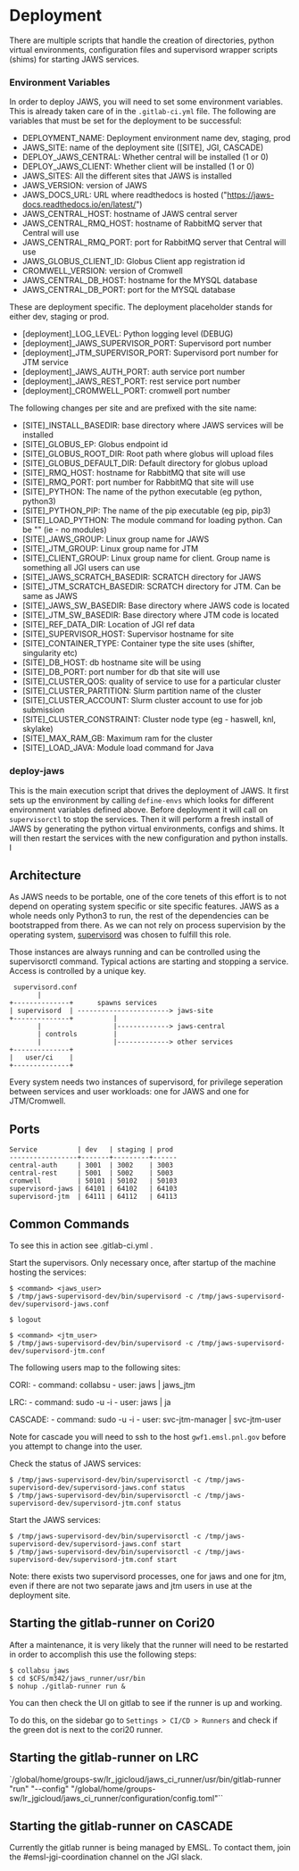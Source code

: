 # Deployment

There are multiple scripts that handle the creation of directories, python
virtual environments, configuration files and supervisord wrapper scripts (shims)
for starting JAWS services. 

### Environment Variables 
In order to deploy JAWS, you will need to set some environment variables. This
is already taken care of in the `.gitlab-ci.yml` file. The following are
variables that must be set for the deployment to be successful:  

- DEPLOYMENT_NAME: Deployment environment name dev, staging, prod  
- JAWS_SITE: name of the deployment site ([SITE], JGI, CASCADE)  
- DEPLOY_JAWS_CENTRAL: Whether central will be installed (1 or 0)  
- DEPLOY_JAWS_CLIENT: Whether client will be installed (1 or 0)  
- JAWS_SITES: All the different sites that JAWS is installed   
- JAWS_VERSION: version of JAWS  
- JAWS_DOCS_URL: URL where readthedocs is hosted ("https://jaws-docs.readthedocs.io/en/latest/")  
- JAWS_CENTRAL_HOST: hostname of JAWS central server  
- JAWS_CENTRAL_RMQ_HOST: hostname of RabbitMQ server that Central will use
- JAWS_CENTRAL_RMQ_PORT: port for RabbitMQ server  that Central will use
- JAWS_GLOBUS_CLIENT_ID: Globus Client app registration id  
- CROMWELL_VERSION: version of Cromwell
- JAWS_CENTRAL_DB_HOST: hostname for the MYSQL database 
- JAWS_CENTRAL_DB_PORT: port for the MYSQL database 

These are deployment specific. The deployment placeholder stands for either
dev, staging or prod.  
- [deployment]_LOG_LEVEL: Python logging level (DEBUG)  
- [deployment]_JAWS_SUPERVISOR_PORT: Supervisord port number  
- [deployment]_JTM_SUPERVISOR_PORT: Supervisord port number for JTM service  
- [deployment]_JAWS_AUTH_PORT: auth service port number  
- [deployment]_JAWS_REST_PORT: rest service port number  
- [deployment]_CROMWELL_PORT: cromwell port number  

The following changes per site and are prefixed with the site name:  
- [SITE]_INSTALL_BASEDIR: base directory where JAWS services will be installed  
- [SITE]_GLOBUS_EP: Globus endpoint id   
- [SITE]_GLOBUS_ROOT_DIR: Root path where globus will upload files   
- [SITE]_GLOBUS_DEFAULT_DIR: Default directory for globus upload  
- [SITE]_RMQ_HOST: hostname for RabbitMQ that site will use  
- [SITE]_RMQ_PORT: port number for RabbitMQ that site will use  
- [SITE]_PYTHON: The name of the python executable (eg python, python3)  
- [SITE]_PYTHON_PIP: The name of the pip executable (eg pip, pip3)  
- [SITE]_LOAD_PYTHON: The module command for loading python. Can be "" (ie - no modules)  
- [SITE]_JAWS_GROUP: Linux group name for JAWS  
- [SITE]_JTM_GROUP: Linux group name for JTM  
- [SITE]_CLIENT_GROUP: Linux group name for client. Group name is something all JGI users can use  
- [SITE]_JAWS_SCRATCH_BASEDIR: SCRATCH directory for JAWS  
- [SITE]_JTM_SCRATCH_BASEDIR: SCRATCH directory for JTM. Can be same as JAWS   
- [SITE]_JAWS_SW_BASEDIR: Base directory where JAWS code is located  
- [SITE]_JTM_SW_BASEDIR: Base directory where JTM code is located  
- [SITE]_REF_DATA_DIR: Location of JGI ref data  
- [SITE]_SUPERVISOR_HOST: Supervisor hostname for site  
- [SITE]_CONTAINER_TYPE: Container type the site uses (shifter, singularity etc)  
- [SITE]_DB_HOST: db hostname site will be using  
- [SITE]_DB_PORT: port number for db that site will use  
- [SITE]_CLUSTER_QOS: quality of service to use for a particular cluster  
- [SITE]_CLUSTER_PARTITION: Slurm partition name of the cluster  
- [SITE]_CLUSTER_ACCOUNT: Slurm cluster account to use for job submission  
- [SITE]_CLUSTER_CONSTRAINT: Cluster node type (eg - haswell, knl, skylake) 
- [SITE]_MAX_RAM_GB: Maximum ram for the cluster
- [SITE]_LOAD_JAVA: Module load command for Java  


### deploy-jaws 
This is the main execution script that drives the deployment of JAWS. It first
sets up the environment by calling `define-envs` which looks for different
environment variables defined above. Before deployment it will call on  
`supervisorctl` to stop the services. Then it will perform a fresh install of
JAWS by generating the python virtual environments, configs and shims. It will
then restart the services with the new configuration and python installs. I


## Architecture

As JAWS needs to be portable, one of the core tenets of this effort is to not depend on operating
system specific or site specific features. JAWS as a whole needs only Python3 to run, the rest
of the dependencies can be bootstrapped from there. As we can not rely on process supervision by
the operating system, [supervisord](https://www.supervisord.org) was chosen to fulfill this role.

Those instances are always running and can be controlled using the supervisorctl command. Typical
actions are starting and stopping a service. Access is controlled by a unique key.

     supervisord.conf
           |
    +--------------+      spawns services
    | supervisord  | -----------------------> jaws-site
    +--------------+          |
           |                  |-------------> jaws-central
           | controls         |
           |                  |-------------> other services
    +--------------+
    |   user/ci    |
    +--------------+

Every system needs two instances of supervisord, for privilege seperation between services and
user workloads: one for JAWS and one for JTM/Cromwell.

## Ports

    Service          | dev   | staging | prod
    -----------------+-------+---------+------
    central-auth     | 3001  | 3002    | 3003
    central-rest     | 5001  | 5002    | 5003
    cromwell         | 50101 | 50102   | 50103
    supervisord-jaws | 64101 | 64102   | 64103
    supervisord-jtm  | 64111 | 64112   | 64113


## Common Commands

To see this in action see .gitlab-ci.yml .

Start the supervisors. Only necessary once, after startup of the machine hosting the services: 

    $ <command> <jaws_user>
    $ /tmp/jaws-supervisord-dev/bin/supervisord -c /tmp/jaws-supervisord-dev/supervisord-jaws.conf 

    $ logout

    $ <command> <jtm_user>
    $ /tmp/jaws-supervisord-dev/bin/supervisord -c /tmp/jaws-supervisord-dev/supervisord-jtm.conf

The following users map to the following sites:  

CORI:
    - command: collabsu 
    - user: jaws | jaws_jtm

LRC:
    - command: sudo -u <user> -i
    - user: jaws | ja

CASCADE:
    - command: sudo -u <user> -i
    - user: svc-jtm-manager | svc-jtm-user


Note for cascade you will need to ssh to the host `gwf1.emsl.pnl.gov` before you attempt to change
into the user. 


Check the status of JAWS services:

    $ /tmp/jaws-supervisord-dev/bin/supervisorctl -c /tmp/jaws-supervisord-dev/supervisord-jaws.conf status
    $ /tmp/jaws-supervisord-dev/bin/supervisorctl -c /tmp/jaws-supervisord-dev/supervisord-jtm.conf status

Start the JAWS services:

    $ /tmp/jaws-supervisord-dev/bin/supervisorctl -c /tmp/jaws-supervisord-dev/supervisord-jaws.conf start
    $ /tmp/jaws-supervisord-dev/bin/supervisorctl -c /tmp/jaws-supervisord-dev/supervisord-jtm.conf start

Note: there exists two supervisord processes, one for jaws and one for jtm,  even if there are not two
separate jaws and jtm users in use at the deployment site.


## Starting the gitlab-runner on Cori20

After a maintenance, it is very likely that the runner will need to be restarted
in order to accomplish this use the following steps:

    $ collabsu jaws
    $ cd $CFS/m342/jaws_runner/usr/bin
    $ nohup ./gitlab-runner run &

You can then check the UI on gitlab to see if the runner is up and working.

To do this, on the sidebar go to `Settings > CI/CD > Runners` and check if
the green dot is next to the cori20 runner.

## Starting the gitlab-runner on LRC

`/global/home/groups-sw/lr_jgicloud/jaws_ci_runner/usr/bin/gitlab-runner "run" "--config" "/global/home/groups-sw/lr_jgicloud/jaws_ci_runner/configuration/config.toml"``

## Starting the gitlab-runner on CASCADE 

Currently the gitlab runner is being managed by EMSL. To contact them, join the #emsl-jgi-coordination channel on the JGI slack. 

